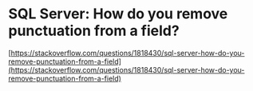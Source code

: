 # SQL Server: How do you remove punctuation from a field?

[https://stackoverflow.com/questions/1818430/sql-server-how-do-you-remove-punctuation-from-a-field](https://stackoverflow.com/questions/1818430/sql-server-how-do-you-remove-punctuation-from-a-field)

